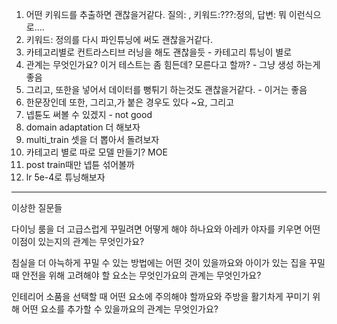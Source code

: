 1. 어떤 키워드를 추출하면 괜찮을거같다.
	질의: , 키워드:???:정의, 답변:
	뭐 이런식으로....
2. 키워드: 정의를 다시 파인튜닝에 써도 괜찮을거같다.
3. 카테고리별로 컨트라스티브 러닝을 해도 괜찮을듯 - 카테고리 튜닝이 별로
4. 관계는 무엇인가요? 이거 테스트는 좀 힘든데?
	모른다고 할까? - 그냥 생성 하는게 좋음
5. 그리고, 또한을 넣어서 데이터를 뻥튀기 하는것도 괜찮을거같다. - 이거는 좋음
6. 한문장인데 또한, 그리고,가 붙은 경우도 있다
	~요, 그리고
7. 넵튠도 써볼 수 있겠지 - not good
8. domain adaptation 더 해보자
9. multi_train 셋을 더 뽑아서 돌려보자
10. 카테고리 별로 따로 모델 만들기? MOE
11. post train때만 넵튠 섞어볼까
12. lr 5e-4로 튜닝해보자

---

이상한 질문들

다이닝 룸을 더 고급스럽게 꾸밀려면 어떻게 해야 하나요와 아레카 야자를 키우면 어떤 이점이 있는지의 관계는 무엇인가요?

침실을 더 아늑하게 꾸밀 수 있는 방법에는 어떤 것이 있을까요와 아이가 있는 집을 꾸밀 때 안전을 위해 고려해야 할 요소는 무엇인가요의 관계는 무엇인가요?

인테리어 소품을 선택할 때 어떤 요소에 주의해야 할까요와 주방을 활기차게 꾸미기 위해 어떤 요소를 추가할 수 있을까요의 관계는 무엇인가요?
